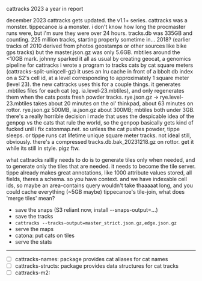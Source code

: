 
cattracks 2023
a year in report


december 2023
cattracks gets updated. the v1.1+ series.
cattracks was a monster.
tippecanoe _is_ a monster.
i don't know how long the procmaster runs were, but i'm sure they were over 24 hours.
tracks.db was 335GB and counting.
225 million tracks, starting properly sometime in... 2018? (earlier tracks of 2010 derived from photos geostamps or other sources like bike gps tracks)
but the master.json.gz was only 5.6GB. 
mbtiles around the <10GB mark.
johnny sparked it all as usual by creating geocat, a genomics pipeline for cattracks
i wrote a program to tracks cats by cat square meters (cattracks-split-uniqcell-gz)
it uses an lru cache in front of a bbolt db index on a S2's cell id, at a level corresponding to approximately 1 square meter (level 23).
the new cattracks uses this for a couple things.
it generates .mbtiles files for each cat (eg. ia.level-23.mbtiles),
and only regenerates them when the cats posts fresh powder tracks.
rye.json.gz -> rye.level-23.mbtiles takes about 20 minutes on the ol' thinkpad, about 63 minutes on rottor.
rye.json.gz 500MB, ia.json.gz about 300MB; mbtiles both under 3GB.
there's a really horrible decision i made that uses the despicable idea of the genpop vs the cats that rule the world,
so the genpop basically gets kind of fucked unil i fix catonmap.net.
so unless the cat pushes powder, tippe sleeps. or tippe runs cat lifetime unique square meter tracks.
not ideal still, obviously.
there's a compressed tracks.db.bak_20231218.gz on rottor. get it while its still in style. pigz ftw.


what cattracks ralllly needs to do is to generate tiles only when needed,
and to generate only the tiles that are needed.
it needs to become the tile server.
tippe already makes great annotations, like 1000 attribute values stored, all fields, theres a schema.
so you have context. and we have indexable cell ids, so maybe an area-contains query wouldn't take thaaaaat long, and you could cache everything (~5GB maybe)
tippecanoe's tile-join, what does 'merge tiles' mean? 

- save the snaps (S3 reliant now, install --snaps-output=...)
- save the tracks
 - `cattracks --tracks-output=master_strict.json.gz,edge.json.gz`
- serve the maps
 - catona: put cats on tiles
- serve the stats

---

- [ ] cattracks-names: package provides cat aliases for cat names
- [ ] cattracks-structs: package provides data structures for cat tracks
- [ ] cattracks-m2: 
